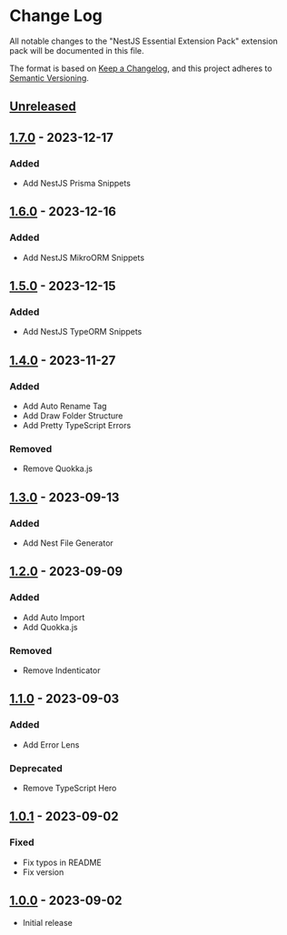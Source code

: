 # Change Log

All notable changes to the "NestJS Essential Extension Pack" extension pack will be documented in this file.

The format is based on [Keep a Changelog](https://keepachangelog.com/en/1.0.0/),
and this project adheres to [Semantic Versioning](https://semver.org/spec/v2.0.0.html).

## [Unreleased]

## [1.7.0] - 2023-12-17

### Added

- Add NestJS Prisma Snippets

## [1.6.0] - 2023-12-16

### Added

- Add NestJS MikroORM Snippets

## [1.5.0] - 2023-12-15

### Added

- Add NestJS TypeORM Snippets

## [1.4.0] - 2023-11-27

### Added

- Add Auto Rename Tag
- Add Draw Folder Structure
- Add Pretty TypeScript Errors

### Removed

- Remove Quokka.js

## [1.3.0] - 2023-09-13

### Added

- Add Nest File Generator

## [1.2.0] - 2023-09-09

### Added

- Add Auto Import
- Add Quokka.js

### Removed

- Remove Indenticator

## [1.1.0] - 2023-09-03

### Added

- Add Error Lens

### Deprecated

- Remove TypeScript Hero

## [1.0.1] - 2023-09-02

### Fixed

- Fix typos in README
- Fix version

## [1.0.0] - 2023-09-02

- Initial release

[unreleased]: https://github.com/ManuelGil/vscode-nestjs-pack/compare/v1.7.0...HEAD
[1.7.0]: https://github.com/ManuelGil/vscode-nestjs-pack/compare/v1.6.0...v1.7.0
[1.6.0]: https://github.com/ManuelGil/vscode-nestjs-pack/compare/v1.5.0...v1.6.0
[1.5.0]: https://github.com/ManuelGil/vscode-nestjs-pack/compare/v1.4.0...v1.5.0
[1.4.0]: https://github.com/ManuelGil/vscode-nestjs-pack/compare/v1.3.0...v1.4.0
[1.3.0]: https://github.com/ManuelGil/vscode-nestjs-pack/compare/v1.2.0...v1.3.0
[1.2.0]: https://github.com/ManuelGil/vscode-nestjs-pack/compare/v1.1.0...v1.2.0
[1.1.0]: https://github.com/ManuelGil/vscode-nestjs-pack/compare/v1.0.1...v1.1.0
[1.0.1]: https://github.com/ManuelGil/vscode-nestjs-pack/compare/v1.0.0...v1.0.1
[1.0.0]: https://github.com/ManuelGil/vscode-nestjs-pack/releases/tag/v1.0.0
